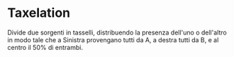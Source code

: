 # Taxelation #

Divide due sorgenti in tasselli, distribuendo la presenza dell'uno o dell'altro in modo tale che a Sinistra provengano tutti da A, a destra tutti da B, e al centro il 50% di entrambi.
